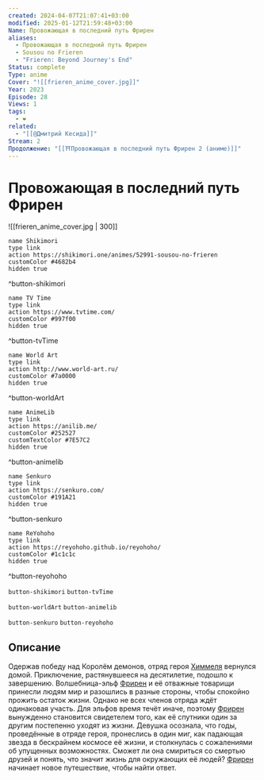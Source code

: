 ```yaml
---
created: 2024-04-07T21:07:41+03:00
modified: 2025-01-12T21:59:48+03:00
Name: Провожающая в последний путь Фрирен
aliases:
  - Провожающая в последний путь Фрирен
  - Sousou no Frieren
  - "Frieren: Beyond Journey's End"
Status: complete
Type: anime
Cover: "![[frieren_anime_cover.jpg]]"
Year: 2023
Episode: 28
Views: 1
tags:
  - ❤
related:
  - "[[@Дмитрий Кесида]]"
Stream: 2
Продолжение: "[[⛩️Провожающая в последний путь Фрирен 2 (аниме)]]"
---
```


# Провожающая в последний путь Фрирен

![[frieren_anime_cover.jpg | 300]]

```button
name Shikimori
type link
action https://shikimori.one/animes/52991-sousou-no-frieren
customColor #4682b4
hidden true
```
^button-shikimori

```button
name TV Time
type link
action https://www.tvtime.com/
customColor #997f00
hidden true
```
^button-tvTime

```button
name World Art
type link
action http://www.world-art.ru/
customColor #7a0000
hidden true
```
^button-worldArt

```button
name AnimeLib
type link
action https://anilib.me/
customColor #252527
customTextColor #7E57C2
hidden true
```
^button-animelib

```button
name Senkuro
type link
action https://senkuro.com/
customColor #191A21
hidden true
```
^button-senkuro

```button
name ReYohoho
type link
action https://reyohoho.github.io/reyohoho/
customColor #1c1c1c
hidden true
```
^button-reyohoho

`button-shikimori` `button-tvTime`

`button-worldArt` `button-animelib`

`button-senkuro` `button-reyohoho`

## Описание

Одержав победу над Королём демонов, отряд героя [Химмеля](https://shikimori.one/characters/186854-himmel) вернулся домой. Приключение, растянувшееся на десятилетие, подошло к завершению. Волшебница-эльф [Фрирен](https://shikimori.one/characters/184947-frieren) и её отважные товарищи принесли людям мир и разошлись в разные стороны, чтобы спокойно прожить остаток жизни. Однако не всех членов отряда ждёт одинаковая участь. Для эльфов время течёт иначе, поэтому [Фрирен](https://shikimori.one/characters/184947-frieren) вынужденно становится свидетелем того, как её спутники один за другим постепенно уходят из жизни. Девушка осознала, что годы, проведённые в отряде героя, пронеслись в один миг, как падающая звезда в бескрайнем космосе её жизни, и столкнулась с сожалениями об упущенных возможностях. Сможет ли она смириться со смертью друзей и понять, что значит жизнь для окружающих её людей? [Фрирен](https://shikimori.one/characters/184947-frieren) начинает новое путешествие, чтобы найти ответ.
